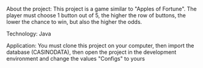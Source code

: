 About the project:
This project is a game similar to "Apples of Fortune". The player must choose 1 button out of 5, the higher the row of buttons, the lower the chance to win, but also the higher the odds.

Technology:
Java

Application:
You must clone this project on your computer, then import the database (CASINODATA), then open the project in the development environment and change the values "Configs" to yours

